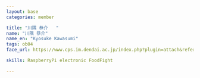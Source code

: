 ```yaml
---
layout: base
categories: member

title: "川隅 恭介	"
name: "川隅 恭介"
name_en: "Kyosuke Kawasumi"
tags: ob04
face_url: https://www.cps.im.dendai.ac.jp/index.php?plugin=attach&refer=Members&openfile=nowprinting.png

skills: RaspberryPi electronic FoodFight

---
```


